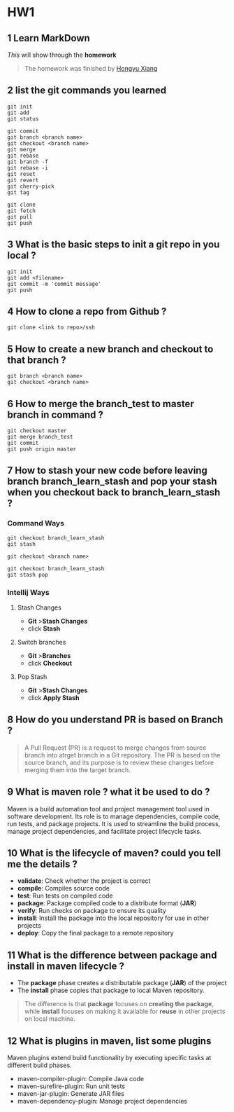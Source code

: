 # HW1
## 1 Learn MarkDown
*This* will show through the **homework**
>The homework was finished by [Hongyu Xiang](https://github.com/JacksonRed)

## 2 list the git commands you learned


```
git init
git add
git status

git commit
git branch <branch name>
git checkout <branch name>
git merge
git rebase
git branch -f
git rebase -i
git reset
git revert
git cherry-pick
git tag

git clone
git fetch
git pull
git push

```

## 3 What is the basic steps to init a git repo in you local ?

```
git init
git add <filename>
git commit -m 'commit message'
git push
```

## 4 How to clone a repo from Github ?
```
git clone <link to repo>/ssh
```

## 5 How to create a new branch and checkout to that branch ?

```
git branch <branch name>
git checkout <branch name>
```

## 6 How to merge the branch_test to master branch in command ? 

```
git checkout master
git merge branch_test
git commit
git push origin master
```

## 7 How to stash your new code before leaving branch branch_learn_stash and pop your stash when you checkout back to branch_learn_stash ? 

### Command Ways
```
git checkout branch_learn_stash
git stash

git checkout <branch name>

git checkout branch_learn_stash
git stash pop
```
### Intellij Ways

1. Stash Changes
   - **Git** >**Stash Changes**
   - click **Stash**

1. Switch branches
   - **Git** >**Branches**
   - click **Checkout**

1. Pop Stash
   - **Git** >**Stash Changes**
   - click **Apply Stash**

## 8 How do you understand PR is based on Branch ?
>A Pull Request (PR) is a request to merge changes from source branch into atrget branch in a Git repository. The PR is based on the source branch, and its purpose is to review these changes before merging them into the target branch.

## 9 What is maven role ? what it be used to do ?
Maven is a build automation tool and project management tool used in software development. Its role is to manage dependencies, compile code, run tests, and package projects. It is used to streamline the build process, manage project dependencies, and facilitate project lifecycle tasks.

## 10 What is the lifecycle of maven? could you tell me the details ?
- **validate**: Check whether the project is correct 
- **compile**: Compiles source code
- **test**: Run tests on compiled code
- **package**: Package compiled code to a distribute format (**JAR**)
- **verify**: Run checks on package to ensure its quality
- **install**: Install the package into the local repository for use in other projects
- **deploy**: Copy the final package to a remote repository

## 11 What is the difference between package and install in maven lifecycle ?
- The **package** phase creates a distributable package (**JAR**) of the project
- The **install** phase copies that package to local Maven repository. 

> The difference is that **package** focuses on **creating the package**, while **install** focuses on making it available for **reuse** in other projects on local machine.

## 12 What is plugins in maven, list some plugins


Maven plugins extend build functionality by executing specific tasks at different build phases.

+ maven-compiler-plugin: Compile Java code
+ maven-surefire-plugin: Run unit tests
+ maven-jar-plugin: Generate JAR files
+ maven-dependency-plugin: Manage project dependencies




